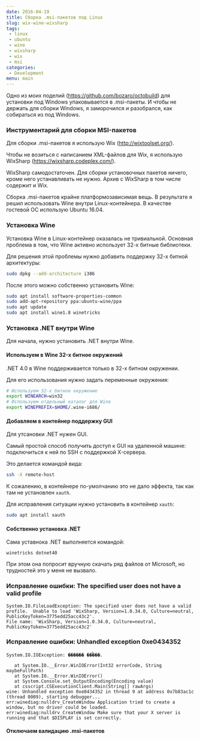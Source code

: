 ```yaml
---
date: 2016-04-19
title: Сборка .msi-пакетов под Linux
slug: wix-wine-wixsharp
tags:
 - linux
 - ubuntu
 - wine
 - wixsharp
 - wix
 - msi
categories:
 - Development
menu: main
---
```


Одно из моих поделий (https://github.com/bozaro/octobuild) для установки
под Windows упаковывается в .msi-пакеты. И чтобы не держать для сборки
Windows, я заморочился и разобрался, как собираться из под Windows.
<!--more-->
### Инструментарий для сборки MSI-пакетов
Для сборки .msi-пакетов я использую Wix (http://wixtoolset.org/).

Чтобы не возиться с написанием XML-файлов для Wix, я использую WixSharp
(https://wixsharp.codeplex.com/).

WixSharp самодостаточен. Для сборки установочных пакетов ничего, кроме него
устанавливать не нужно. Архив с WixSharp в том числе содержит и Wix.

Сборка .msi-пакетов крайне платформозависимая вещь. В результате я решил
использовать Wine внутри Linux-контейнера. В качестве гостевой ОС использую
Ubuntu 16.04.

### Установка Wine
Установка Wine в Linux-контейнер оказалась не тривиальной. Основная проблема
в том, что Wine активно использует 32-х битные библиотеки.

Для решения этой проблемы нужно добавить поддержку 32-х битной архитектуры:
```bash
sudo dpkg --add-architecture i386
```

После этого можно собственно установить Wine:
```bash
sudo apt install software-properties-common
sudo add-apt-repository ppa:ubuntu-wine/ppa
sudo apt update
sudo apt install wine1.8 winetricks
```

### Установка .NET внутри Wine
Для начала, нужно установить .NET внутри Wine.

#### Используем в Wine 32-х битное окружений
.NET 4.0 в Wine поддерживается только в 32-х битном окружении.

Для его использования нужно задать переменные окружения:
```bash
# Используем 32-х битное окружение
export WINEARCH=win32
# Используем отдельный каталог для Wine
export WINEPREFIX=$HOME/.wine-i686/
```

#### Добавляем в контейнер поддержку GUI
Для утсановки .NET нужен GUI.

Самый простой способ получить доступ к GUI на удаленной машине: подключиться
к ней по SSH с поддержкой X-сервера.

Это делается командой вида:
```bash
ssh -X remote-host
```

К сожалению, в контейнере по-умолчанию это не дало эффекта, так как
там не установлен `xauth`.

Для исправления ситуации нужно установить в контейнер `xauth`:
```bash
sudo apt install xauth
```

#### Собственно установка .NET
Сама уставнока .NET выполняется командой:
```
winetricks dotnet40
```

При этом она попросит вручную скачать ряд файлов от Microsoft, но трудностей
это у меня не вызвало.

### Исправление ошибки: The specified user does not have a valid profile
```
System.IO.FileLoadException: The specified user does not have a valid profile.  Unable to load 'WixSharp, Version=1.0.34.0, Culture=neutral, PublicKeyToken=3775edd25acc43c2'.
File name: 'WixSharp, Version=1.0.34.0, Culture=neutral, PublicKeyToken=3775edd25acc43c2'
```

### Исправление ошибки: Unhandled exception 0xe0434352
```
System.IO.IOException: ������ ��ࠬ���.

   at System.IO.__Error.WinIOError(Int32 errorCode, String maybeFullPath)
   at System.IO.__Error.WinIOError()
   at System.Console.set_OutputEncoding(Encoding value)
   at csscript.CSExecutionClient.Main(String[] rawArgs)
wine: Unhandled exception 0xe0434352 in thread 9 at address 0x7b83ac1c (thread 0009), starting debugger...
err:winediag:nulldrv_CreateWindow Application tried to create a window, but no driver could be loaded.
err:winediag:nulldrv_CreateWindow Make sure that your X server is running and that $DISPLAY is set correctly.
```

#### Отключаем валидацию .msi-пакетов

